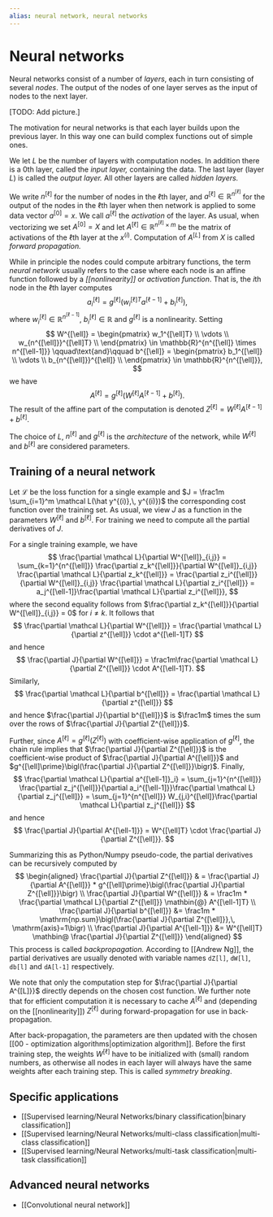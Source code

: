 ```yaml
---
alias: neural network, neural networks
---
```

# Neural networks

Neural networks consist of a number of *layers*, each in turn consisting of several *nodes*. The output of the nodes of one layer serves as the input of nodes to the next layer.

[TODO: Add picture.]

The motivation for neural networks is that each layer builds upon the previous layer. In this way one can build complex functions out of simple ones.

We let $L$ be the number of layers with computation nodes. In addition there is a 0th layer, called the *input layer,* containing the data. The last layer (layer $L$) is called the *output layer.* All other layers are called *hidden layers.*

We write $n^{[\ell]}$ for the number of nodes in the $\ell$th layer, and $a^{[\ell]} \in \mathbb{R}^{n^{[\ell]}}$ for the output of the nodes in the $\ell$th layer when then network is applied to some data vector $a^{[0]} = x$. 
We call $a^{[\ell]}$ the *activation* of the layer. As usual, when vectorizing we set $A^{[0]} = X$ and let $A^{[\ell]} \in \mathbb{R}^{n^{[\ell]}\times m}$ be the matrix of activations of the $\ell$th layer at the $x^{(i)}$. Computation of $A^{[L]}$ from $X$ is called *forward propagation.*

While in principle the nodes could compute arbitrary functions, the term *neural network* usually refers to the case where each node is an affine function followed by a *[[nonlinearity]]* or *activation function*. That is, the $i$th node in the $\ell$th layer computes
$$
	a_i^{[\ell]} = g^{[\ell]}\bigl(w_i^{[\ell]T} a^{[\ell-1]} + b_i^{[\ell]}\bigr),
$$
where $w_i^{[\ell]} \in \mathbb{R}^{n^{[\ell-1]}}$, $b_i^{[\ell]} \in \mathbb{R}$ and $g^{[\ell]}$ is a nonlinearity. Setting
$$
	W^{[\ell]} = 
	\begin{pmatrix}
		w_1^{[\ell]T} \\
		\vdots \\
		w_{n^{[\ell]}}^{[\ell]T} \\
	\end{pmatrix} \in \mathbb{R}^{n^{[\ell]} \times n^{[\ell-1]}}
	\qquad\text{and}\qquad
	b^{[\ell]} = 
	\begin{pmatrix}
		b_1^{[\ell]} \\
		\vdots \\
		b_{n^{[\ell]}}^{[\ell]} \\
	\end{pmatrix} \in \mathbb{R}^{n^{[\ell]}},
$$
we have
$$
	A^{[\ell]} = g^{[\ell]}\bigl(W^{[\ell]}A^{[\ell-1]} + b^{[\ell]}\bigr).
$$
The result of the affine part of the computation is denoted $Z^{[\ell]} = W^{[\ell]}A^{[\ell-1]} + b^{[\ell]}$.

The choice of $L$, $n^{[\ell]}$ and $g^{[\ell]}$ is the *architecture* of the network, while $W^{[\ell]}$ and $b^{[\ell]}$ are considered parameters.

## Training of a neural network

Let $\mathcal L$ be the loss function for a single example and $J = \frac1m \sum_{i=1}^m \mathcal L(\hat y^{(i)},\, y^{(i)})$ the corresponding cost function over the training set. As usual, we view $J$ as a function in the parameters
 $W^{[\ell]}$ and $b^{[\ell]}$. For training we need to compute all the partial derivatives of $J$.

For a single training example, we have
$$
	\frac{\partial \mathcal L}{\partial W^{[\ell]}_{i,j}} =
	\sum_{k=1}^{n^{[\ell]}}	\frac{\partial z_k^{[\ell]}}{\partial W^{[\ell]}_{i,j}} \frac{\partial \mathcal L}{\partial z_k^{[\ell]}} =
	\frac{\partial z_i^{[\ell]}}{\partial W^{[\ell]}_{i,j}} \frac{\partial \mathcal L}{\partial z_i^{[\ell]}} =
	a_j^{[\ell-1]}\frac{\partial \mathcal L}{\partial z_i^{[\ell]}},
$$
where the second equality follows from $\frac{\partial z_k^{[\ell]}}{\partial W^{[\ell]}_{i,j}} = 0$ for $i \ne k$. It follows that
$$
	\frac{\partial \mathcal L}{\partial W^{[\ell]}} = 
	\frac{\partial \mathcal L}{\partial z^{[\ell]}} \cdot a^{[\ell-1]T}
$$
and hence
$$
	\frac{\partial J}{\partial W^{[\ell]}} =
	\frac1m\frac{\partial \mathcal L}{\partial Z^{[\ell]}} \cdot A^{[\ell-1]T}.
$$
Similarly,
$$
	\frac{\partial \mathcal L}{\partial b^{[\ell]}} =
	\frac{\partial \mathcal L}{\partial z^{[\ell]}}
$$
and hence $\frac{\partial J}{\partial b^{[\ell]}}$ is $\frac1m$ times the sum over the rows of $\frac{\partial J}{\partial Z^{[\ell]}}$.

Further, since $A^{[\ell]} = g^{[\ell]}(Z^{[\ell]})$ with coefficient-wise application of $g^{[\ell]}$,  the chain rule implies that $\frac{\partial J}{\partial Z^{[\ell]}}$ is the coefficient-wise product of $\frac{\partial J}{\partial A^{[\ell]}}$ and $g^{[\ell]\prime}\bigl(\frac{\partial J}{\partial Z^{[\ell]}}\bigr)$. Finally,
$$
	\frac{\partial \mathcal L}{\partial a^{[\ell-1]}_i} =
	\sum_{j=1}^{n^{[\ell]}} \frac{\partial z_j^{[\ell]}}{\partial a_i^{[\ell-1]}}\frac{\partial \mathcal L}{\partial z_j^{[\ell]}} =
	\sum_{j=1}^{n^{[\ell]}} W_{j,i}^{[\ell]}\frac{\partial \mathcal L}{\partial z_j^{[\ell]}}
$$
and hence
$$
	\frac{\partial J}{\partial A^{[\ell-1]}} = W^{[\ell]T} \cdot \frac{\partial J}{\partial Z^{[\ell]}}.
$$

Summarizing this as Python/Numpy pseudo-code, the partial derivatives can be recursively computed by
$$
\begin{aligned}
	\frac{\partial J}{\partial Z^{[\ell]}} & = \frac{\partial J}{\partial A^{[\ell]}} * g^{[\ell]\prime}\bigl(\frac{\partial J}{\partial Z^{[\ell]}}\bigr) \\
	\frac{\partial J}{\partial W^{[\ell]}} & =
	\frac1m * \frac{\partial \mathcal L}{\partial Z^{[\ell]}} \mathbin{@} A^{[\ell-1]T} \\
	\frac{\partial J}{\partial b^{[\ell]}} &= \frac1m * \mathrm{np.sum}\bigl(\frac{\partial J}{\partial Z^{[\ell]}},\, \mathrm{axis}=1\bigr) \\
	\frac{\partial J}{\partial A^{[\ell-1]}} &= W^{[\ell]T} \mathbin@ \frac{\partial J}{\partial Z^{[\ell]}}
\end{aligned}
$$
This process is called *backpropagation.* According to [[Andrew Ng]], the partial derivatives are usually denoted with variable names `dZ[l]`, `dW[l]`, `db[l]` and `dA[l-1]` respectively.

We note that only the computation step for $\frac{\partial J}{\partial A^{[L]}}$ directly depends on the chosen cost function. We further note that for efficient computation it is necessary to cache $A^{[\ell]}$ and (depending on the [[nonlinearity]]) $Z^{[\ell]}$ during forward-propagation for use in back-propagation.

After back-propagation, the parameters are then updated with the chosen [[00 - optimization algorithms|optimization algorithm]]. Before the first training step, the weights $W^{[\ell]}$ have to be initialized with (small) random numbers, as otherwise all nodes in each layer will always have the same weights after each training step. This is called *symmetry breaking*.

## Specific applications

- [[Supervised learning/Neural Networks/binary classification|binary classification]]
- [[Supervised learning/Neural Networks/multi-class classification|multi-class classification]]
- [[Supervised learning/Neural Networks/multi-task classification|multi-task classification]]

## Advanced neural networks
- [[Convolutional neural network]]
